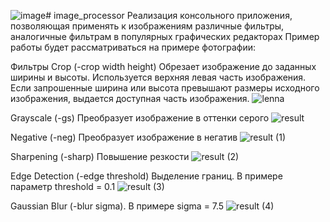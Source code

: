 ![image](https://github.com/Avilon1111/image_processor/assets/165182637/a6a66b02-5862-465d-a0d9-4c33960653b0)# image_processor
Реализация консольного приложения, позволяющая применять к изображениям различные фильтры, аналогичные фильтрам в популярных графических редакторах
Пример работы будет рассматриваться на примере фотографии:

Фильтры
Crop (-crop width height)
Обрезает изображение до заданных ширины и высоты. Используется верхняя левая часть изображения.
Если запрошенные ширина или высота превышают размеры исходного изображения, выдается доступная часть изображения.
![lenna](https://github.com/Avilon1111/image_processor/assets/165182637/7e80dd93-78ab-40d1-ab59-82bb32ffee4c)

Grayscale (-gs)
Преобразует изображение в оттенки серого
![result](https://github.com/Avilon1111/image_processor/assets/165182637/c05ac993-2104-4ae8-9206-40f3d162482a)


Negative (-neg)
Преобразует изображение в негатив
![result (1)](https://github.com/Avilon1111/image_processor/assets/165182637/3c2f89db-7fe6-4470-9acf-78a64fc95121)


Sharpening (-sharp)
Повышение резкости
![result (2)](https://github.com/Avilon1111/image_processor/assets/165182637/33e756ef-fe06-48f3-9d26-a1f74813fd19)


Edge Detection (-edge threshold)
Выделение границ. В примере параметр threshold = 0.1
![result (3)](https://github.com/Avilon1111/image_processor/assets/165182637/4ce4da1f-3991-40e6-ae88-1e9fdea2df90)


Gaussian Blur (-blur sigma). В примере sigma = 7.5
![result (4)](https://github.com/Avilon1111/image_processor/assets/165182637/9162f449-8159-4518-b17a-8d7670e01145)
